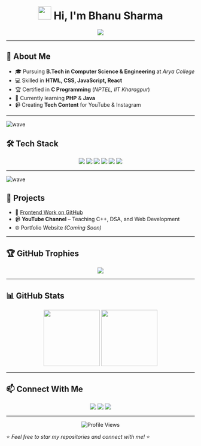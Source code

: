 <!-- PROFILE HEADER -->
<h1 align="center">
  <img src="https://media.giphy.com/media/hvRJCLFzcasrR4ia7z/giphy.gif" width="35"> 
  Hi, I'm Bhanu Sharma
</h1>

<p align="center">
  <img src="https://readme-typing-svg.herokuapp.com?font=Fira+Code&size=22&duration=3000&pause=1000&color=00D1FF&center=true&vCenter=true&width=600&lines=Passionate+Web+Developer;CSE+Student+from+India;Lifelong+Learner+%26+Tech+Enthusiast;Creating+Content+on+YouTube+%26+Instagram"/>
</p>

---

## 🚀 About Me
- 🎓 Pursuing **B.Tech in Computer Science & Engineering** at *Arya College*  
- 💻 Skilled in **HTML, CSS, JavaScript, React**  
- 🏆 Certified in **C Programming** (*NPTEL, IIT Kharagpur*)  
- 🌱 Currently learning **PHP** & **Java**  
- 📹 Creating **Tech Content** for YouTube & Instagram  

---

![wave](https://raw.githubusercontent.com/andreasbm/readme/master/assets/lines/wave.svg)

## 🛠️ Tech Stack
<p align="center">
  <img src="https://img.shields.io/badge/HTML5-E34F26?style=for-the-badge&logo=html5&logoColor=white"/>
  <img src="https://img.shields.io/badge/CSS3-1572B6?style=for-the-badge&logo=css3&logoColor=white"/>
  <img src="https://img.shields.io/badge/JavaScript-F7DF1E?style=for-the-badge&logo=javascript&logoColor=black"/>
  <img src="https://img.shields.io/badge/React-61DAFB?style=for-the-badge&logo=react&logoColor=black"/>
  <img src="https://img.shields.io/badge/PHP-777BB4?style=for-the-badge&logo=php&logoColor=white"/>
  <img src="https://img.shields.io/badge/C%20Language-A8B9CC?style=for-the-badge&logo=c&logoColor=black"/>
</p>

---

![wave](https://raw.githubusercontent.com/andreasbm/readme/master/assets/lines/wave.svg)

## 📌 Projects
- 🔗 [Frontend Work on GitHub](https://github.com/bhanu-sharma)  
- 📹 **YouTube Channel** – Teaching C++, DSA, and Web Development  
- 🌐 Portfolio Website *(Coming Soon)*  

---

## 🏆 GitHub Trophies
<p align="center">
  <img src="https://github-profile-trophy.vercel.app/?username=bhanu-sharma&theme=tokyonight&no-frame=true&no-bg=true&margin-w=15"/>
</p>

---

## 📊 GitHub Stats
<p align="center">
  <img src="https://github-readme-stats.vercel.app/api?username=bhanu-sharma&show_icons=true&theme=tokyonight" height="150"/>
  <img src="https://github-readme-streak-stats.herokuapp.com/?user=bhanu-sharma&theme=tokyonight" height="150"/>
</p>

---

## 📫 Connect With Me
<p align="center">
  <a href="https://linkedin.com/in/bhanu-sharma"><img src="https://img.shields.io/badge/LinkedIn-0A66C2?style=for-the-badge&logo=linkedin&logoColor=white"/></a>
  <a href="https://instagram.com/bhanu-sharma"><img src="https://img.shields.io/badge/Instagram-E4405F?style=for-the-badge&logo=instagram&logoColor=white"/></a>
  <a href="mailto:bhanu.sharma@email.com"><img src="https://img.shields.io/badge/Email-D14836?style=for-the-badge&logo=gmail&logoColor=white"/></a>
</p>

---

<p align="center">
  <img src="https://komarev.com/ghpvc/?username=bhanu-sharma&label=Profile%20Views&color=0e75b6&style=flat" alt="Profile Views"/>
</p>

⭐ *Feel free to star my repositories and connect with me!* ⭐